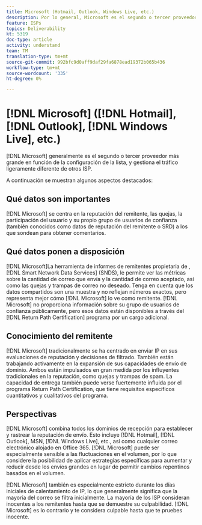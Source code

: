```yaml
---
title: Microsoft (Hotmail, Outlook, Windows Live, etc.)
description: Por lo general, Microsoft es el segundo o tercer proveedor más grande en función de la configuración de la lista y gestiona el tráfico ligeramente diferente de otros ISP.
feature: ISPs
topics: Deliverability
kt: 5319
doc-type: article
activity: understand
team: TM
translation-type: tm+mt
source-git-commit: 992bfc9d0aff9daf29fa6878ead19372b065b436
workflow-type: tm+mt
source-wordcount: '335'
ht-degree: 0%

---
```



# [!DNL Microsoft] ([!DNL Hotmail], [!DNL Outlook], [!DNL Windows Live], etc.)

[!DNL Microsoft] generalmente es el segundo o tercer proveedor más grande en función de la configuración de la lista, y gestiona el tráfico ligeramente diferente de otros ISP.

A continuación se muestran algunos aspectos destacados:

## Qué datos son importantes

[!DNL Microsoft] se centra en la reputación del remitente, las quejas, la participación del usuario y su propio grupo de usuarios de confianza (también conocidos como datos de reputación del remitente o SRD) a los que sondean para obtener comentarios.

## Qué datos ponen a disposición

[!DNL Microsoft]La herramienta de informes de remitentes propietaria de ,  [!DNL Smart Network Data Services] (SNDS), le permite ver las métricas sobre la cantidad de correo que envía y la cantidad de correo aceptado, así como las quejas y trampas de correo no deseado. Tenga en cuenta que los datos compartidos son una muestra y no reflejan números exactos, pero representa mejor cómo [!DNL Microsoft] lo ve como remitente. [!DNL Microsoft] no proporciona información sobre su grupo de usuarios de confianza públicamente, pero esos datos están disponibles a través del  [!DNL Return Path Certification] programa por un cargo adicional.

## Conocimiento del remitente

[!DNL Microsoft] tradicionalmente se ha centrado en enviar IP en sus evaluaciones de reputación y decisiones de filtrado. También están trabajando activamente en la expansión de sus capacidades de envío de dominio. Ambos están impulsados en gran medida por los influyentes tradicionales en la reputación, como quejas y trampas de spam. La capacidad de entrega también puede verse fuertemente influida por el programa Return Path Certification, que tiene requisitos específicos cuantitativos y cualitativos del programa.

## Perspectivas

[!DNL Microsoft] combina todos los dominios de recepción para establecer y rastrear la reputación de envío. Esto incluye [!DNL Hotmail], [!DNL Outlook], MSN, [!DNL Windows Live], etc., así como cualquier correo electrónico alojado en Office 365. [!DNL Microsoft] puede ser especialmente sensible a las fluctuaciones en el volumen, por lo que considere la posibilidad de aplicar estrategias específicas para aumentar y reducir desde los envíos grandes en lugar de permitir cambios repentinos basados en el volumen.

[!DNL Microsoft] también es especialmente estricto durante los días iniciales de calentamiento de IP, lo que generalmente significa que la mayoría del correo se filtra inicialmente. La mayoría de los ISP consideran inocentes a los remitentes hasta que se demuestre su culpabilidad. [!DNL Microsoft] es lo contrario y te considera culpable hasta que te pruebes inocente.

